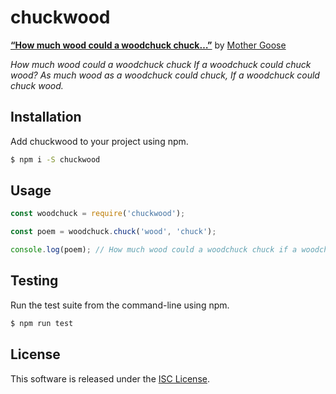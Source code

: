 # chuckwood

**[“How much wood could a woodchuck chuck…”](https://www.poetryfoundation.org/poems/42904/how-much-wood-could-a-woodchuck-chuck-)**
by [Mother Goose](https://www.poetryfoundation.org/poets/mother-goose)

*How much wood could a woodchuck chuck* 
*If a woodchuck could chuck wood?* 
*As much wood as a woodchuck could chuck,* 
*If a woodchuck could chuck wood.*

## Installation

Add chuckwood to your project using npm.

```bash
$ npm i -S chuckwood
```

## Usage

```js
const woodchuck = require('chuckwood');

const poem = woodchuck.chuck('wood', 'chuck');

console.log(poem); // How much wood could a woodchuck chuck if a woodchuck could chuck wood?
```

## Testing

Run the test suite from the command-line using npm.

```bash
$ npm run test
```

## License

This software is released under the [ISC License](https://opensource.org/licenses/ISC).

